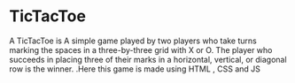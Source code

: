 # TicTacToe
A TicTacToe is A simple game played by two players  who take turns marking the spaces in a three-by-three grid with X or O. The player who succeeds in placing three of their marks in a horizontal, vertical, or diagonal row is the winner. .Here this game is made using HTML , CSS and JS
